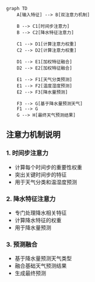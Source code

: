 ```mermaid
graph TD
    A[输入特征] --> B[双注意力机制]
    
    B --> C1[时间步注意力]
    B --> C2[降水特征注意力]
    
    C1 --> D1[计算注意力权重]
    C2 --> D2[计算注意力权重]
    
    D1 --> E1[加权特征融合]
    D2 --> E2[加权特征融合]
    
    E1 --> F1[天气分类预测]
    E1 --> F2[温度湿度预测]
    E2 --> F3[降水量预测]
    
    F3 --> G[基于降水量预测天气]
    F1 --> G
    G --> H[最终天气预测结果]
```

## 注意力机制说明

### 1. 时间步注意力
- 计算每个时间步的重要性权重
- 突出关键时间步的特征
- 用于天气分类和温湿度预测

### 2. 降水特征注意力
- 专门处理降水相关特征
- 计算降水特征的权重
- 用于降水量预测

### 3. 预测融合
- 基于降水量预测天气类型
- 融合基础天气预测结果
- 生成最终预测 